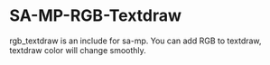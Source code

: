 # SA-MP-RGB-Textdraw
rgb_textdraw is an include for sa-mp.  You can add RGB to textdraw, textdraw color will change smoothly.
